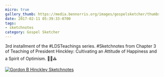 ```yaml
---
micro: true
gallery_thumb: https://media.bennorris.org/images/gospelsketcher/thumbs/hinckley-teachings-3.jpg
date: 2017-02-11 05:39:33-0700
tags:
- sketchnotes
category: Gospel Sketcher
---
```


3rd installment of the #LDSTeachings series. #Sketchnotes from Chapter 3 of Teaching of President Hinckley: Cultivating an Attitude of Happiness and a Spirit of Optimism. ✍🏼⛪️

[![Gordon B Hinckley Sketchnotes](https://media.bennorris.org/images/gospelsketcher/general/hinckley-teachings-3.jpg)](https://media.bennorris.org/images/gospelsketcher/general/hinckley-teachings-3.jpg)